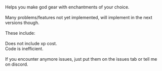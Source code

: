 Helps you make god gear with enchantments of your choice.</br>
</br>
Many problems/features not yet implemented, will implement in the next versions though.</br>
</br>
These include:</br>
</br>
Does not include xp cost.</br>
Code is inefficient.</br>
</br>
If you encounter anymore issues, just put them on the issues tab or tell me on discord.</br>
